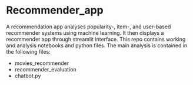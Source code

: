 # Recommender_app

A recommendation app analyses popularity-, item-, and user-based recommender systems using machine learning. It then displays a recommender app through streamlit interface. This repo contains working and analysis notebooks and python files. The main analysis is contained in the following files:
- movies_recommender
- recommender_evaluation
- chatbot.py

